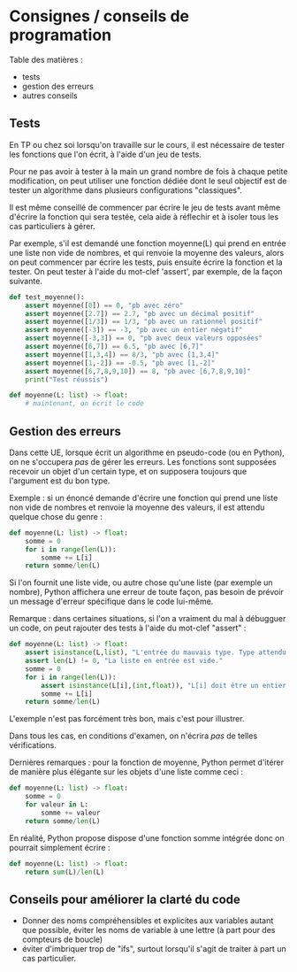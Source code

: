 Consignes / conseils de programation
=================

Table des matières : 
- tests
- gestion des erreurs
- autres conseils

Tests
---

En TP ou chez soi lorsqu'on travaille sur le cours, il est nécessaire de tester les fonctions que l'on écrit, à l'aide d'un jeu de tests.

Pour ne pas avoir à tester à la main un grand nombre de fois à chaque petite modification, on peut utiliser une fonction dédiée dont le seul objectif est de tester un algorithme dans plusieurs configurations "classiques".

Il est même conseillé de commencer par écrire le jeu de tests avant même d'écrire la fonction qui sera testée, cela aide à réflechir et à isoler tous les cas particuliers à gérer.

Par exemple, s'il est demandé une fonction moyenne(L) qui prend en entrée une liste non vide de nombres, et qui renvoie la moyenne des valeurs, alors on peut commencer par écrire les tests, puis ensuite écrire la fonction et la tester.
On peut tester à l'aide du mot-clef 'assert', par exemple, de la façon suivante.

```python
def test_moyenne():
	assert moyenne([0]) == 0, "pb avec zéro"
	assert moyenne([2.7]) == 2.7, "pb avec un décimal positif"
	assert moyenne([1/3]) == 1/3, "pb avec un rationnel positif"
	assert moyenne([-3]) == -3, "pb avec un entier négatif"
	assert moyenne([-3,3]) == 0, "pb avec deux valeurs opposées"
	assert moyenne([6,7]) == 6.5, "pb avec [6,7]"
	assert moyenne([1,3,4]) == 8/3, "pb avec [1,3,4]"
	assert moyenne([1,-2]) == -0.5, "pb avec [1,-2]"
	assert moyenne([6,7,8,9,10]) == 8, "pb avec [6,7,8,9,10]"
	print("Test réussis")

def moyenne(L: list) -> float:
	# maintenant, on écrit le code
```


Gestion des erreurs
---

Dans cette UE, lorsque écrit un algorithme en pseudo-code (ou en Python), on ne s'occupera *pas* de gérer les erreurs.
Les fonctions sont supposées recevoir un objet d'un certain type, et on supposera toujours que l'argument est du bon type.

Exemple : si un énoncé demande d'écrire une fonction qui prend une liste non vide de nombres et renvoie la moyenne des valeurs, il est attendu quelque chose du genre : 

```python
def moyenne(L: list) -> float:
	somme = 0
	for i in range(len(L)):
		somme += L[i]
	return somme/len(L)
```

Si l'on fournit une liste vide, ou autre chose qu'une liste (par exemple un nombre), Python affichera une erreur de toute façon, pas besoin de prévoir un message d'erreur spécifique dans le code lui-même.

Remarque : dans certaines situations, si l'on a vraiment du mal à débugguer un code, on peut rajouter des tests à l'aide du mot-clef "assert" :

```python
def moyenne(L: list) -> float:
	assert isinstance(L,list), "L'entrée du mauvais type. Type attendu : liste"
	assert len(L) != 0, "La liste en entrée est vide."
	somme = 0
	for i in range(len(L)):
		assert isinstance(L[i],(int,float)), "L[i] doit être un entier ou flottant"
		somme += L[i]
	return somme/len(L)
```

L'exemple n'est pas forcément très bon, mais c'est pour illustrer. 

Dans tous les cas, en conditions d'examen, on n'écrira *pas* de telles vérifications.

Dernières remarques : pour la fonction de moyenne, Python permet d'itérer de manière plus élégante sur les objets d'une liste comme ceci :

```python
def moyenne(L: list) -> float:
	somme = 0
	for valeur in L:
		somme += valeur
	return somme/len(L)
```
En réalité, Python propose dispose d'une fonction somme intégrée donc on pourrait simplement écrire :

```python
def moyenne(L: list) -> float:
	return sum(L)/len(L)
```





Conseils pour améliorer la clarté du code
---

- Donner des noms compréhensibles et explicites aux variables autant que possible, éviter les noms de variable à une lettre (à part pour des compteurs de boucle)
- éviter d'imbriquer trop de "ifs", surtout lorsqu'il s'agit de traiter à part un cas particulier.